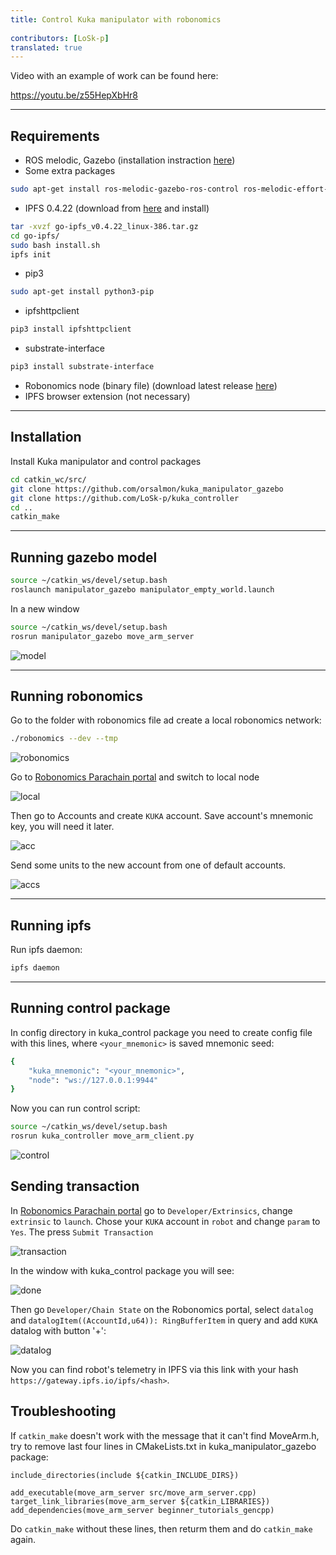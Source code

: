 ```yaml
---
title: Control Kuka manipulator with robonomics
 
contributors: [LoSk-p]
translated: true
---
```


Video with an example of work can be found here:

https://youtu.be/z55HepXbHr8

***

## Requirements
* ROS melodic, Gazebo (installation instraction [here](http://wiki.ros.org/melodic/Installation/Ubuntu))
* Some extra packages
```bash
sudo apt-get install ros-melodic-gazebo-ros-control ros-melodic-effort-controllers ros-melodic-joint-state-controller
```
* IPFS 0.4.22 (download from [here](https://www.npackd.org/p/ipfs/0.4.22) and install)
```bash
tar -xvzf go-ipfs_v0.4.22_linux-386.tar.gz
cd go-ipfs/
sudo bash install.sh
ipfs init
```
* pip3
```bash
sudo apt-get install python3-pip
```
* ipfshttpclient
```bash
pip3 install ipfshttpclient
```
* substrate-interface
```bash
pip3 install substrate-interface
```
* Robonomics node (binary file) (download latest release [here](https://github.com/airalab/robonomics/releases))
* IPFS browser extension (not necessary)
***
## Installation
Install Kuka manipulator and control packages
```bash
cd catkin_wc/src/
git clone https://github.com/orsalmon/kuka_manipulator_gazebo
git clone https://github.com/LoSk-p/kuka_controller
cd ..
catkin_make
```
***
## Running gazebo model
```bash
source ~/catkin_ws/devel/setup.bash
roslaunch manipulator_gazebo manipulator_empty_world.launch
```
In a new window
```bash
source ~/catkin_ws/devel/setup.bash
rosrun manipulator_gazebo move_arm_server
```
![model](../images/kuka-demo/1.png)
***
## Running robonomics
Go to the folder with robonomics file ad create a local robonomics network:
```bash
./robonomics --dev --tmp
```

![robonomics](../images/kuka-demo/robonomics.png)

Go to [Robonomics Parachain portal](https://polkadot.js.org/apps/?rpc=wss%3A%2F%2Fkusama.rpc.robonomics.network%2F#/) and switch to local node

![local](../images/kuka-demo/local.png)

Then go to Accounts and create `KUKA` account. Save account's mnemonic key, you will need it later. 

![acc](../images/kuka-demo/create_acc.png)

Send some units to the new account from one of default accounts.

![accs](../images/kuka-demo/send_money.png)
***
## Running ipfs
Run ipfs daemon:
```bash
ipfs daemon
```
***
## Running control package
In config directory in kuka_control package you need to create config file with this lines, where `<your_mnemonic>` is saved mnemonic seed:
```bash
{
    "kuka_mnemonic": "<your_mnemonic>",
    "node": "ws://127.0.0.1:9944"
}
```

Now you can run control script:
```bash
source ~/catkin_ws/devel/setup.bash
rosrun kuka_controller move_arm_client.py
```
![control](../images/kuka-demo/run.png)

## Sending transaction
In [Robonomics Parachain portal](https://polkadot.js.org/apps/?rpc=wss%3A%2F%2Fkusama.rpc.robonomics.network%2F#/) go to `Developer/Extrinsics`, change `extrinsic` to `launch`. Chose your `KUKA` account in `robot` and change `param` to `Yes`. The press `Submit Transaction`

![transaction](../images/kuka-demo/launch.png)

In the window with kuka_control package you will see:

![done](../images/kuka-demo/res.png)

Then go `Developer/Chain State` on the Robonomics portal, select `datalog` and `datalogItem((AccountId,u64)): RingBufferItem` in query and add `KUKA` datalog with button '+':

![datalog](../images/kuka-demo/datalog.png)

Now you can find robot's telemetry in IPFS via this link with your hash `https://gateway.ipfs.io/ipfs/<hash>`.

## Troubleshooting

If `catkin_make` doesn't work with the message that it can't find MoveArm.h, try to remove last four lines in CMakeLists.txt in kuka_manipulator_gazebo package:
```
include_directories(include ${catkin_INCLUDE_DIRS})

add_executable(move_arm_server src/move_arm_server.cpp)
target_link_libraries(move_arm_server ${catkin_LIBRARIES})
add_dependencies(move_arm_server beginner_tutorials_gencpp)
```
Do `catkin_make` without these lines, then returm them and do `catkin_make` again.
